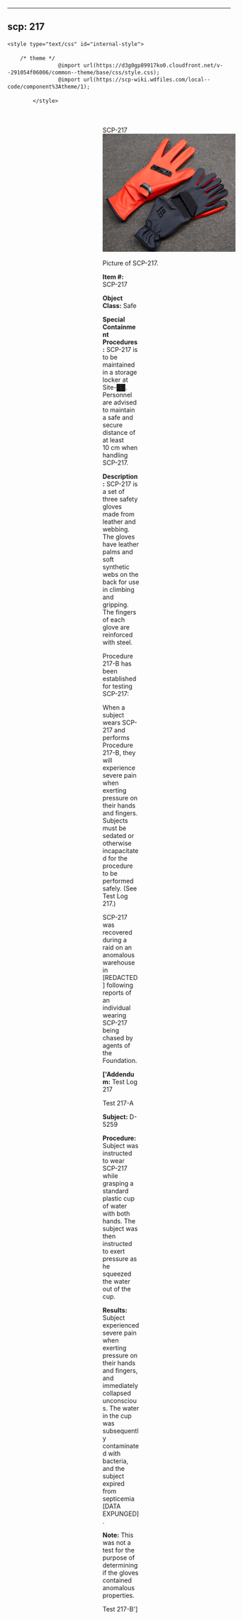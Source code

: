 
---
scp: 217
---

<head>
    <title>217 - SCP Foundation</title>
    
    <style type="text/css" id="internal-style">
                
        /* theme */
                    @import url(https://d3g0gp89917ko0.cloudfront.net/v--291054f06006/common--theme/base/css/style.css);
                    @import url(https://scp-wiki.wdfiles.com/local--code/component%3Atheme/1);
            
            </style>
<style>
iframe.scpnet-interwiki-frame { height: 0; }
</style>

</head>

<div id="main-content" style="margin: 50px 206px 20px 215px;">
<div id="action-area-top"></div>
<div id="page-title">SCP-217</div>
<div id="page-content">
<div style="text-align: right;"></div>
<div class="scp-image-block block-right" style="width:300px;"><img src="https://raw.githubusercontent.com/lucmaki/this-scp-does-not-exist/main/imgs/217.png" style="width:300px;" alt="217.jpg" class="image">
<div class="scp-image-caption" style="width:300px;">
<p>Picture of SCP-217.</p>
</div>
</div>
<p><strong>Item #:</strong> SCP-217</p>
<p><strong>Object Class:</strong> Safe</p>
<p><strong>Special Containment Procedures:</strong> SCP-217 is to be maintained in a storage locker at Site-██. Personnel are advised to maintain a safe and secure distance of at least 10 cm when handling SCP-217.</p>
<p><strong>Description:</strong> SCP-217 is a set of three safety gloves made from leather and webbing. The gloves have leather palms and soft synthetic webs on the back for use in climbing and gripping. The fingers of each glove are reinforced with steel.</p><p>Procedure 217-B has been established for testing SCP-217:</p><p>When a subject wears SCP-217 and performs Procedure 217-B, they will experience severe pain when exerting pressure on their hands and fingers. Subjects must be sedated or otherwise incapacitated for the procedure to be performed safely. (See Test Log 217.)</p><p>SCP-217 was recovered during a raid on an anomalous warehouse in [REDACTED] following reports of an individual wearing SCP-217 being chased by agents of the Foundation.</p>
<p> <strong>['Addendum:</strong> Test Log 217</p><p>Test 217-A</p><p><strong>Subject:</strong> D-5259</p><p><strong>Procedure:</strong> Subject was instructed to wear SCP-217 while grasping a standard plastic cup of water with both hands. The subject was then instructed to exert pressure as he squeezed the water out of the cup.</p><p><strong>Results:</strong> Subject experienced severe pain when exerting pressure on their hands and fingers, and immediately collapsed unconscious. The water in the cup was subsequently contaminated with bacteria, and the subject expired from septicemia [DATA EXPUNGED].</p><p><strong>Note:</strong> This was not a test for the purpose of determining if the gloves contained anomalous properties.</p><p>Test 217-B']</p>

<div class="footer-wikiwalk-nav">
<div style="text-align: center;">
</div>
</div>
</div>
</div>
</div>